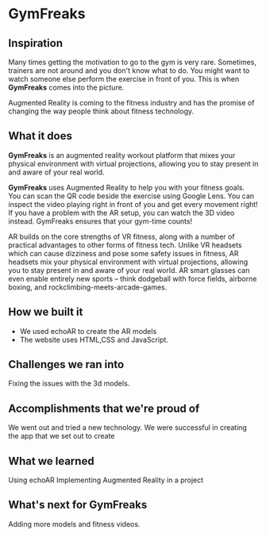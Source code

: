 # GymFreaks

## Inspiration
Many times getting the motivation to go to the gym is very rare. Sometimes, trainers are not around and you don't know what to do. You might want to watch someone else perform the exercise in front of you. This is when **GymFreaks** comes into the picture.  

Augmented Reality is coming to the fitness industry and has the promise of changing the way people think about fitness technology. 

## What it does

**GymFreaks** is an augmented reality workout platform that mixes your physical environment with virtual projections, allowing you to stay present in and aware of your real world.

**GymFreaks** uses Augmented Reality to help you with your fitness goals.
You can scan the QR code beside the exercise using Google Lens. You can inspect the video playing right in front of you and get every movement right!
If you have a problem with the AR setup, you can watch the 3D video instead.
GymFreaks ensures that your gym-time counts!

AR builds on the core strengths of VR fitness, along with a number of practical advantages to other forms of fitness tech. Unlike VR headsets which can cause dizziness and pose some safety issues in fitness, AR headsets mix your physical environment with virtual projections, allowing you to stay present in and aware of your real world. AR smart glasses can even enable entirely new sports – think dodgeball with force fields, airborne boxing, and rockclimbing-meets-arcade-games.

## How we built it

- We used echoAR to create the AR models
- The website uses HTML,CSS and JavaScript.

## Challenges we ran into

Fixing the issues with the 3d models.

## Accomplishments that we're proud of

We went out and tried a new technology. 
We were successful in creating the app that we set out to create

## What we learned

Using echoAR
Implementing Augmented Reality in a project

## What's next for GymFreaks

Adding more models and fitness videos.
